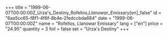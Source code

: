 +++
title = "1999-06-07T00:00:00Z_Urza's_Destiny_Rofellos,_Llanowar_Emissary_[en]_false"
id = "6aa5cc65-f8f1-4f6f-8b4e-2fedccbda684"
date = "1999-06-07T00:00:00Z"
name = "Rofellos, Llanowar Emissary"
lang = ["en"]
price = "24.95"
quantity = 3
foil = false
set = "Urza's Destiny"
+++
